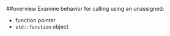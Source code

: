 ##overview
Examine behavior for calling using an unassigned:
- function pointer
- ```std::function``` object

